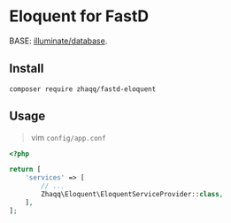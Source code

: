 #  Eloquent for FastD

BASE: [illuminate/database](https://github.com/illuminate/database).


## Install

```
composer require zhaqq/fastd-eloquent
```

## Usage


> vim  `config/app.conf`

```php
<?php

return [
    'services' => [
        // ...
        Zhaqq\Eloquent\EloquentServiceProvider::class,
    ],
];
```
